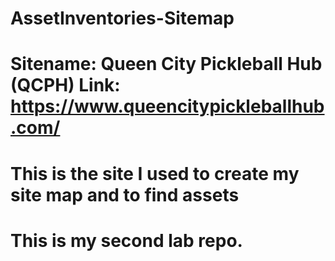 # AssetInventories-Sitemap
# Sitename: Queen City Pickleball Hub (QCPH) Link: https://www.queencitypickleballhub.com/
# This is the site I used to create my site map and to find assets
# This is my second lab repo.
